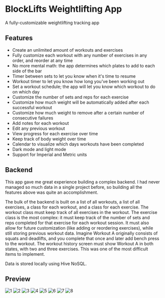 # BlockLifts Weightlifting App

A fully-customizable weightlifting tracking app

## Features

* Create an unlimited amount of workouts and exercises
* Fully customize each workout with any number of exercises in any order, and reorder at any time
* No more mental math: the app determines which plates to add to each side of the bar
* Timer between sets to let you know when it's time to resume
* Workout timer to let you know how long you've been working out
* Set a workout schedule; the app will let you know which workout to do on which day
* Customize the number of sets and reps for each exercise
* Customize how much weight will be automatically added after each successful workout
* Customize how much weight to remove after a certain number of consecutive failures
* Add notes for each workout
* Edit any previous workout
* View progress for each exercise over time
* Keep track of body weight over time
* Calendar to visualize which days workouts have been completed
* Dark mode and light mode
* Support for Imperial and Metric units

## Backend

This app gave me great experience building a complex backend. I had never managed so much data in a single project before, so building all the features above was quite an accomplishment.

The bulk of the backend is built on a list of all workouts, a list of all exercises, a class for each workout, and a class for each exercise. The workout class must keep track of all exercises in the workout. The exercise class is the most complex: it must keep track of the number of sets and reps completed for that exercise for each workout session. It must also allow for future customization (like adding or reordering exercises), while still storing previous workout data. Imagine Workout A originally consists of squats and deadlifts, and you complete that once and later add bench press to the workout. The workout history screen must show Workout A in both states, with two and three exercises. This was one of the most difficult items to implement.

Data is stored locally using Hive NoSQL. 

## Preview

![1](https://user-images.githubusercontent.com/87464153/181899022-82877c65-e52c-43eb-8ae9-d9be07994faf.jpg)
![2](https://user-images.githubusercontent.com/87464153/181899042-3708e5c1-73e8-4c18-8b11-d18dc6d88b60.png)
![3](https://user-images.githubusercontent.com/87464153/181899050-746ff94b-89eb-45f5-8a2d-ed4e4ad6f061.png)
![4](https://user-images.githubusercontent.com/87464153/181899060-86038af7-67c5-438b-b5fd-c6fec2515157.png)
![5](https://user-images.githubusercontent.com/87464153/181899068-c8399cd0-cccb-4f1c-a8e3-687939e621ca.png)
![6](https://user-images.githubusercontent.com/87464153/181899076-cd265729-f2ad-40b7-a653-192de0f2ab45.png)
![7](https://user-images.githubusercontent.com/87464153/181899082-02ccccac-8a4f-4c6a-a623-2839e46490c0.png)
![8](https://user-images.githubusercontent.com/87464153/181899087-8860c15b-f6f7-443c-a286-6687aae6bd44.png)
